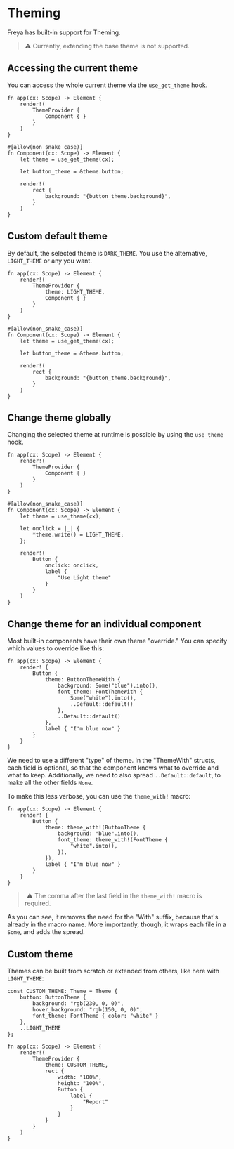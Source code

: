 # Theming

Freya has built-in support for Theming. 

> ⚠️ Currently, extending the base theme is not supported.

## Accessing the current theme

You can access the whole current theme via the `use_get_theme` hook.

```rust, no_run
fn app(cx: Scope) -> Element {
    render!(
        ThemeProvider {
            Component { }
        }
    )
}

#[allow(non_snake_case)]
fn Component(cx: Scope) -> Element {
    let theme = use_get_theme(cx);

    let button_theme = &theme.button;

    render!(
        rect {
            background: "{button_theme.background}",
        }
    )
}
```

## Custom default theme 

By default, the selected theme is `DARK_THEME`. You use the alternative, `LIGHT_THEME` or any you want.

```rust, no_run
fn app(cx: Scope) -> Element {
    render!(
        ThemeProvider {
            theme: LIGHT_THEME,
            Component { }
        }
    )
}

#[allow(non_snake_case)]
fn Component(cx: Scope) -> Element {
    let theme = use_get_theme(cx);

    let button_theme = &theme.button;

    render!(
        rect {
            background: "{button_theme.background}",
        }
    )
}
```

## Change theme globally

Changing the selected theme at runtime is possible by using the `use_theme` hook.

```rust, no_run
fn app(cx: Scope) -> Element {
    render!(
        ThemeProvider {
            Component { }
        }
    )
}

#[allow(non_snake_case)]
fn Component(cx: Scope) -> Element {
    let theme = use_theme(cx);

    let onclick = |_| {
        *theme.write() = LIGHT_THEME;
    };

    render!(
        Button {
            onclick: onclick,
            label {
                "Use Light theme"
            }
        }
    )
}
```

## Change theme for an individual component

Most built-in components have their own theme "override."
You can specify which values to override like this:

```rust,no_run
fn app(cx: Scope) -> Element {
    render! {
        Button {
            theme: ButtonThemeWith {
                background: Some("blue").into(),
                font_theme: FontThemeWith {
                    Some("white").into(),
                    ..Default::default()
                },
                ..Default::default()
            },
            label { "I'm blue now" }
        }
    }
}
```

We need to use a different "type" of theme.
In the "ThemeWith" structs, each field is optional, so that the component knows what to override and
what to keep.
Additionally, we need to also spread `..Default::default`, to make all the other fields `None`.

To make this less verbose, you can use the `theme_with!` macro:

```rust,no_run
fn app(cx: Scope) -> Element {
    render! {
        Button {
            theme: theme_with!(ButtonTheme {
                background: "blue".into(),
                font_theme: theme_with!(FontTheme {
                    "white".into(),
                }),
            }),
            label { "I'm blue now" }
        }
    }
}
```

>️ ⚠️ The comma after the last field in the `theme_with!` macro is required.

As you can see, it removes the need for the "With" suffix, because that's already in the macro name.
More importantly, though, it wraps each file in a `Some`, and adds the spread.

## Custom theme

Themes can be built from scratch or extended from others, like here with `LIGHT_THEME`:

```rust, no_run
const CUSTOM_THEME: Theme = Theme {
    button: ButtonTheme {
        background: "rgb(230, 0, 0)",
        hover_background: "rgb(150, 0, 0)",
        font_theme: FontTheme { color: "white" }
    },
    ..LIGHT_THEME
};

fn app(cx: Scope) -> Element {
    render!(
        ThemeProvider {
            theme: CUSTOM_THEME,
            rect {
                width: "100%",
                height: "100%",
                Button {
                    label {
                        "Report"
                    }
                }
            }
        }
    )
}
```